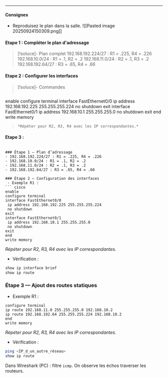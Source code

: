 ___
#### Consignes
 - Reproduisez le plan dans la salle.
![[Pasted image 20250924150309.png]]

#### Etape 1 : Compléter le plan d'adressage
> [!soluce]- Plan complet
> 192.168.192.224/27 : R1 = .225, R4 = .226
> 192.168.10.0/24 : R1 = .1, R2 = .2
> 192.168.11.0/24 : R2 = .1, R3 = .2
> 192.168.192.64/27 : R3 = .65, R4 = .66

#### Etape 2 : Configurer les interfaces
> [!soluce]- Commandes
> ``` cisco
enable
configure terminal
interface FastEthernet0/0
 ip address 192.168.192.225 255.255.255.224
 no shutdown
exit
interface FastEthernet0/1
 ip address 192.168.10.1 255.255.255.0
 no shutdown
exit
end
write memory 
> ```
> *Répéter pour R2, R3, R4 avec les IP correspondantes.*
> 

#### Etape 3 : 
```

### Étape 1 — Plan d’adressage
- 192.168.192.224/27 : R1 = .225, R4 = .226
- 192.168.10.0/24 : R1 = .1, R2 = .2
- 192.168.11.0/24 : R2 = .1, R3 = .2
- 192.168.192.64/27 : R3 = .65, R4 = .66

### Étape 2 — Configuration des interfaces
 - Exemple R1 :
``` cisco
enable
configure terminal
interface FastEthernet0/0
 ip address 192.168.192.225 255.255.255.224
 no shutdown
exit
interface FastEthernet0/1
 ip address 192.168.10.1 255.255.255.0
 no shutdown
exit
end
write memory
```
*Répéter pour R2, R3, R4 avec les IP correspondantes.*

 - Vérification :
``` bash
show ip interface brief
show ip route
```

### Étape 3 — Ajout des routes statiques
 - Exemple R1 :
``` cisco
configure terminal
ip route 192.168.11.0 255.255.255.0 192.168.10.2
ip route 192.168.192.64 255.255.255.224 192.168.10.2
end
write memory

```
*Répéter pour R2, R3, R4 avec les IP correspondantes.*

 - Vérification :
 ``` bash
ping <IP_d_un_autre_réseau>
show ip route
```

Dans Wireshark (PC) : filtre `icmp`. On observe les échos traverser les routeurs.
